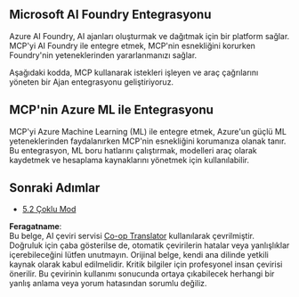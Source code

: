 <!--
CO_OP_TRANSLATOR_METADATA:
{
  "original_hash": "33daea2e41ef7635cf13c41d6a3ea773",
  "translation_date": "2025-06-12T23:48:51+00:00",
  "source_file": "05-AdvancedTopics/mcp-integration/README.md",
  "language_code": "tr"
}
-->
## Microsoft AI Foundry Entegrasyonu

Azure AI Foundry, AI ajanları oluşturmak ve dağıtmak için bir platform sağlar. MCP'yi AI Foundry ile entegre etmek, MCP'nin esnekliğini korurken Foundry'nin yeteneklerinden yararlanmanızı sağlar.

Aşağıdaki kodda, MCP kullanarak istekleri işleyen ve araç çağrılarını yöneten bir Ajan entegrasyonu geliştiriyoruz.

## MCP'nin Azure ML ile Entegrasyonu

MCP'yi Azure Machine Learning (ML) ile entegre etmek, Azure'un güçlü ML yeteneklerinden faydalanırken MCP'nin esnekliğini korumanıza olanak tanır. Bu entegrasyon, ML boru hatlarını çalıştırmak, modelleri araç olarak kaydetmek ve hesaplama kaynaklarını yönetmek için kullanılabilir.

## Sonraki Adımlar

- [5.2 Çoklu Mod](../mcp-multi-modality/README.md)

**Feragatname**:  
Bu belge, AI çeviri servisi [Co-op Translator](https://github.com/Azure/co-op-translator) kullanılarak çevrilmiştir. Doğruluk için çaba gösterilse de, otomatik çevirilerin hatalar veya yanlışlıklar içerebileceğini lütfen unutmayın. Orijinal belge, kendi ana dilinde yetkili kaynak olarak kabul edilmelidir. Kritik bilgiler için profesyonel insan çevirisi önerilir. Bu çevirinin kullanımı sonucunda ortaya çıkabilecek herhangi bir yanlış anlama veya yorum hatasından sorumlu değiliz.